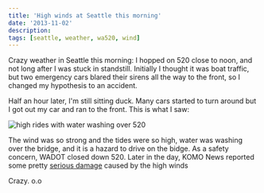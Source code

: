 ```yaml
---
title: 'High winds at Seattle this morning'
date: '2013-11-02'
description:
tags: [seattle, weather, wa520, wind]
---
```


Crazy weather in Seattle this morning: I hopped on 520 close to noon, and not long after I was stuck in standstill.
Initially I thought it was boat traffic, but two emergency cars blared their sirens all the way to the front, so
I changed my hypothesis to an accident.

Half an hour later, I'm still sitting duck. Many cars started to turn around but I got out my car and ran to the front.
This is what I saw:

![high rides with water washing over 520](https://dl.dropboxusercontent.com/sh/2fnroo8xhxgsj4h/d5qWtDLffW/2013-11-02%2011.30.08.jpg)

The wind was so strong and the tides were so high, water was washing over the bridge, and it is a hazard to drive
on the bidge. As a safety concern, WADOT closed down 520.
Later in the day, KOMO News reported some pretty [serious damage][komo] caused by the high winds

Crazy. o.o

[komo]: http://www.komonews.com/news/local/Novembers-first-storm-ravages-Western-Washington-230347191.html
